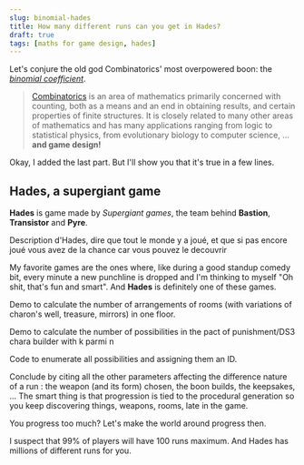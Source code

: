 ```yaml
---
slug: binomial-hades
title: How many different runs can you get in Hades?
draft: true
tags: [maths for game design, hades]
---
```


Let's conjure the old god Combinatorics' most overpowered boon: the [_binomial coefficient_](https://en.wikipedia.org/wiki/Binomial_coefficient).

<!--truncate-->

> [Combinatorics](https://en.wikipedia.org/wiki/Combinatorics) is an area of mathematics primarily concerned with counting, both as a means and an end in obtaining results, and certain properties of finite structures. It is closely related to many other areas of mathematics and has many applications ranging from logic to statistical physics, from evolutionary biology to computer science, ... **and game design!**

Okay, I added the last part. But I'll show you that it's true in a few lines.

## Hades, a supergiant game

**Hades** is game made by _Supergiant games_, the team behind **Bastion**, **Transistor** and **Pyre**.

Description d'Hades, dire que tout le monde y a joué, et que si pas encore joué vous avez de la chance car vous pouvez le decouvrir

My favorite games are the ones where, like during a good standup comedy bit, every minute a new punchline is dropped and I'm thinking to myself "Oh shit, that's fun and smart". And **Hades** is definitely one of these games.

Demo to calculate the number of arrangements of rooms (with variations of charon's well, treasure, mirrors) in one floor.

Demo to calculate the number of possibilities in the pact of punishment/DS3 chara builder with k parmi n

Code to enumerate all possibilities and assigning them an ID.

Conclude by citing all the other parameters affecting the difference nature of a run : the weapon (and its form) chosen, the boon builds, the keepsakes, ...
The smart thing is that progression is tied to the procedural generation so you keep discovering things, weapons, rooms, late in the game.

You progress too much? Let's make the world around progress then.

I suspect that 99% of players will have 100 runs maximum. And Hades has millions of different runs for you.
